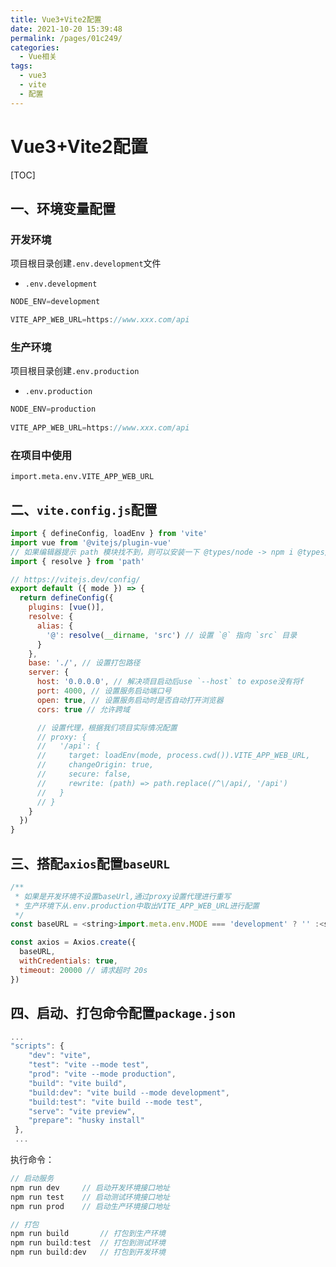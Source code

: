 ```yaml
---
title: Vue3+Vite2配置
date: 2021-10-20 15:39:48
permalink: /pages/01c249/
categories:
  - Vue相关
tags:
  - vue3
  - vite
  - 配置
---
```

# Vue3+Vite2配置

[TOC]



## 一、环境变量配置

### 开发环境

项目根目录创建```.env.development```文件

* ```.env.development```

```js
NODE_ENV=development

VITE_APP_WEB_URL=https://www.xxx.com/api
```

### 生产环境

项目根目录创建```.env.production```

* ```.env.production```

```js
NODE_ENV=production
  
VITE_APP_WEB_URL=https://www.xxx.com/api
```

### 在项目中使用

```
import.meta.env.VITE_APP_WEB_URL
```

## 二、```vite.config.js```配置

```js
import { defineConfig, loadEnv } from 'vite'
import vue from '@vitejs/plugin-vue'
// 如果编辑器提示 path 模块找不到，则可以安装一下 @types/node -> npm i @types/node -D
import { resolve } from 'path'

// https://vitejs.dev/config/
export default ({ mode }) => {
  return defineConfig({
    plugins: [vue()],
    resolve: {
      alias: {
        '@': resolve(__dirname, 'src') // 设置 `@` 指向 `src` 目录
      }
    },
    base: './', // 设置打包路径
    server: {
      host: '0.0.0.0', // 解决项目启动后use `--host` to expose没有将f
      port: 4000, // 设置服务启动端口号
      open: true, // 设置服务启动时是否自动打开浏览器
      cors: true // 允许跨域

      // 设置代理，根据我们项目实际情况配置
      // proxy: {
      //   '/api': {
      //     target: loadEnv(mode, process.cwd()).VITE_APP_WEB_URL,
      //     changeOrigin: true,
      //     secure: false,
      //     rewrite: (path) => path.replace(/^\/api/, '/api')
      //   }
      // }
    }
  })
}
```

## 三、搭配```axios```配置```baseURL```

```js
/**
 * 如果是开发环境不设置baseUrl,通过proxy设置代理进行重写
 * 生产环境下从.env.production中取出VITE_APP_WEB_URL进行配置
 */
const baseURL = <string>import.meta.env.MODE === 'development' ? '' :<string>import.meta.env.VITE_APP_WEB_URL

const axios = Axios.create({
  baseURL,
  withCredentials: true,
  timeout: 20000 // 请求超时 20s
})
```



## 四、启动、打包命令配置```package.json```

```js
...
"scripts": {
    "dev": "vite",
    "test": "vite --mode test",
    "prod": "vite --mode production",
    "build": "vite build",
    "build:dev": "vite build --mode development",
    "build:test": "vite build --mode test",
    "serve": "vite preview",
    "prepare": "husky install"
 },
 ...
```

执行命令：

```js
// 启动服务
npm run dev 	// 启动开发环境接口地址
npm run test 	// 启动测试环境接口地址
npm run prod 	// 启动生产环境接口地址

// 打包
npm run build 		// 打包到生产环境
npm run build:test	// 打包到测试环境
npm run build:dev 	// 打包到开发环境
```

